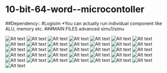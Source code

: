 10-bit-64-word--microcontoller
==============================
##Dependency::
#Logisim
*You can actually run individual component like ALU, memory etc.
###MAIN FILES  advanced simu1/simu


![Alt text](/report/report/main.jpg "Optional title")
![Alt text](/report/report/006.jpg "Optional title")
![Alt text](/report/report/007.jpg "Optional title")
![Alt text](/report/report/008.jpg "Optional title")
![Alt text](/report/report/009.jpg "Optional title")
![Alt text](/report/report/010.jpg "Optional title")
![Alt text](/report/report/011.jpg "Optional title")
![Alt text](/report/report/012.jpg "Optional title")
![Alt text](/report/report/013.jpg "Optional title")
![Alt text](/report/report/014.jpg "Optional title")
![Alt text](/report/report/015.jpg "Optional title")
![Alt text](/report/report/016.jpg "Optional title")
![Alt text](/report/report/017.jpg "Optional title")
![Alt text](/report/report/018.jpg "Optional title")
![Alt text](/report/report/019.jpg "Optional title")
![Alt text](/report/report/020.jpg "Optional title")
![Alt text](/report/report/021.jpg "Optional title")
![Alt text](/report/report/022.jpg "Optional title")
![Alt text](/report/report/023.jpg "Optional title")
![Alt text](/report/report/024.jpg "Optional title")
![Alt text](/report/report/025.jpg "Optional title")
![Alt text](/report/report/026.jpg "Optional title")
![Alt text](/report/report/027.jpg "Optional title")
![Alt text](/report/report/028.jpg "Optional title")
![Alt text](/report/report/029.jpg "Optional title")
![Alt text](/report/report/030.jpg "Optional title")
![Alt text](/report/report/031.jpg "Optional title")
![Alt text](/report/report/032.jpg "Optional title")
![Alt text](/report/report/033.jpg "Optional title")
![Alt text](/report/report/034.jpg "Optional title")
![Alt text](/report/report/035.jpg "Optional title")
![Alt text](/report/report/036.jpg "Optional title")
![Alt text](/report/report/037.jpg "Optional title")
![Alt text](/report/report/038.jpg "Optional title")
![Alt text](/report/report/039.jpg "Optional title")
![Alt text](/report/report/040.jpg "Optional title")

